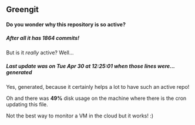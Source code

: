 ## Greengit

#### Do you wonder why this repository is so active?

##### After all it has 1864 commits!

But is it *really* active? Well...

##### Last update was on Tue Apr 30 at 12:25:01 when those lines were... generated

Yes, generated, because it certainly helps a lot to have such an active repo!

Oh and there was **49%** disk usage on the machine
where there is the cron updating this file.

Not the best way to monitor a VM in the cloud but it works! :)
